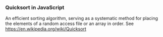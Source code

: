 ### Quicksort in JavaScript

An efficient sorting algorithm, serving as a systematic method for placing the elements of a random access file or an array in order. See https://en.wikipedia.org/wiki/Quicksort
